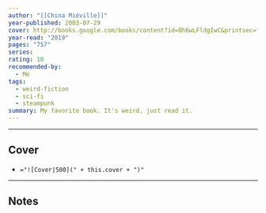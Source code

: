 ```yaml
---
author: "[[China Miéville]]"
year-published: 2003-07-29
cover: http://books.google.com/books/content?id=Oh6wLFldgIwC&printsec=frontcover&img=1&zoom=1&edge=curl&source=gbs_api
year-read: "2019"
pages: "757"
series: 
rating: 10
recommended-by:
  - Me
tags:
  - weird-fiction
  - sci-fi
  - steampunk
summary: My favorite book. It's weird, just read it.
---
```


---
## Cover
- `="![Cover|500](" + this.cover + ")"`
---
## Notes